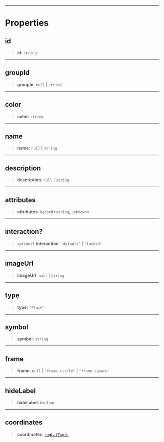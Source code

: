 ***

# Properties

## id

> **id**: `string`

***

## groupId

> **groupId**: `null` | `string`

***

## color

> **color**: `string`

***

## name

> **name**: `null` | `string`

***

## description

> **description**: `null` | `string`

***

## attributes

> **attributes**: `Record`\<`string`, `unknown`>

***

## interaction?

> `optional` **interaction**: `"default"` | `"locked"`

***

## imageUrl

> **imageUrl**: `null` | `string`

***

## type

> **type**: `"Place"`

***

## symbol

> **symbol**: `string`

***

## frame

> **frame**: `null` | `"frame-circle"` | `"frame-square"`

***

## hideLabel

> **hideLabel**: `boolean`

***

## coordinates

> **coordinates**: [`LngLatTuple`](../Shared/LngLatTuple.md)

